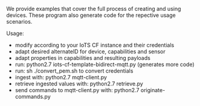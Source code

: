 We provide examples that cover the full process of creating and using devices.
These program also generate code for the repective usage scenarios.

Usage:
* modify according to your IoTS CF instance and their credentials
* adapt desired alternateID for device, capabilities and sensor
* adapt properties in capabilities and resulting payloads
* run: python2.7 iots-cf-template-bidirect-mqtt.py (generates more code)
* run: sh ./convert_pem.sh to convert credentials
* ingest with: python2.7 mqtt-client.py
* retrieve ingested values with: python2.7 retrieve.py
* send commands to mqtt-client.py with: python2.7 originate-commands.py
